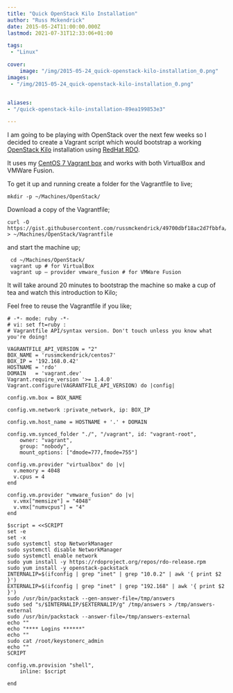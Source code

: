 ```yaml
---
title: "Quick OpenStack Kilo Installation"
author: "Russ Mckendrick"
date: 2015-05-24T11:00:00.000Z
lastmod: 2021-07-31T12:33:06+01:00

tags:
 - "Linux"

cover:
    image: "/img/2015-05-24_quick-openstack-kilo-installation_0.png" 
images:
 - "/img/2015-05-24_quick-openstack-kilo-installation_0.png"


aliases:
- "/quick-openstack-kilo-installation-89ea199853e3"

---
```


I am going to be playing with OpenStack over the next few weeks so I decided to create a Vagrant script which would bootstrap a working [OpenStack Kilo](https://wiki.openstack.org/wiki/ReleaseNotes/Kilo) installation using [RedHat RDO](https://www.rdoproject.org/ "RDO Project").

It uses my [CentOS 7 Vagrant box](https://vagrantcloud.com/russmckendrick/boxes/centos7) and works with both VirtualBox and VMWare Fusion.

To get it up and running create a folder for the Vagrantfile to live;

```
mkdir -p ~/Machines/OpenStack/
```

Download a copy of the Vagrantfile;

```
curl -O https://gist.githubusercontent.com/russmckendrick/49700dbf18ac2d7fbbfa/raw/46c367fa9d257bab46affe15a19904c9d5171be9/Vagrantfile > ~/Machines/OpenStack/Vagrantfile
```

and start the machine up;

```
 cd ~/Machines/OpenStack/
 vagrant up # for VirtualBox
 vagrant up — provider vmware_fusion # for VMWare Fusion
```

It will take around 20 minutes to bootstrap the machine so make a cup of tea and watch this introduction to Kilo;

Feel free to reuse the Vagrantfile if you like;

```
# -*- mode: ruby -*-
# vi: set ft=ruby :
# Vagrantfile API/syntax version. Don't touch unless you know what you're doing!

VAGRANTFILE_API_VERSION = "2"
BOX_NAME = 'russmckendrick/centos7'
BOX_IP = '192.168.0.42'
HOSTNAME = 'rdo'
DOMAIN   = 'vagrant.dev'
Vagrant.require_version '>= 1.4.0'
Vagrant.configure(VAGRANTFILE_API_VERSION) do |config|

config.vm.box = BOX_NAME

config.vm.network :private_network, ip: BOX_IP

config.vm.host_name = HOSTNAME + '.' + DOMAIN

config.vm.synced_folder "./", "/vagrant", id: "vagrant-root",
    owner: "vagrant",
    group: "nobody",
    mount_options: ["dmode=777,fmode=755"]

config.vm.provider "virtualbox" do |v|
  v.memory = 4048
  v.cpus = 4
end

config.vm.provider "vmware_fusion" do |v|
  v.vmx["memsize"] = "4048"
  v.vmx["numvcpus"] = "4"
end

$script = <<SCRIPT
set -e
set -x
sudo systemctl stop NetworkManager
sudo systemctl disable NetworkManager
sudo systemctl enable network
sudo yum install -y https://rdoproject.org/repos/rdo-release.rpm
sudo yum install -y openstack-packstack
INTERNALIP=$(ifconfig | grep "inet" | grep "10.0.2" | awk '{ print $2 }')
EXTERNALIP=$(ifconfig | grep "inet" | grep "192.168" | awk '{ print $2 }')
sudo /usr/bin/packstack --gen-answer-file=/tmp/answers
sudo sed "s/$INTERNALIP/$EXTERNALIP/g" /tmp/answers > /tmp/answers-external
sudo /usr/bin/packstack --answer-file=/tmp/answers-external
echo ""
echo "**** Logins ******"
echo ""
sudo cat /root/keystonerc_admin
echo ""
SCRIPT

config.vm.provision "shell",
    inline: $script

end
```
